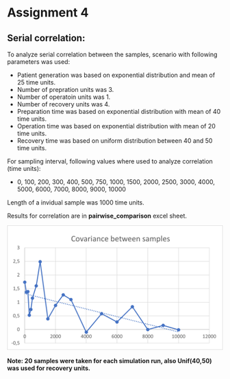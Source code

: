 # Assignment 4

## Serial correlation:

To analyze serial correlation between the samples, scenario with following parameters was used:  
- Patient generation was based on exponential distribution and mean of 25 time units.
- Number of prepration units was 3.
- Number of operatoin units was 1.
- Number of recovery units was 4.
- Preparation time was based on exponential distribution with mean of 40 time units.
- Operation time was based on exponential distribution with mean of 20 time units.
- Recovery time was based on uniform distribution between 40 and 50 time units.

For sampling interval, following values where used to analyze correlation (time units):  
- 0, 100, 200, 300, 400, 500, 750, 1000, 1500, 2000, 2500, 3000, 4000, 5000, 6000, 7000, 8000, 9000, 10000 

Length of a invidual sample was 1000 time units.  

Results for correlation are in **pairwise_comparison** excel sheet.

![Correlation](./correlation.png)

**Note: 20 samples were taken for each simulation run, also Unif(40,50) was used for recovery units.**
